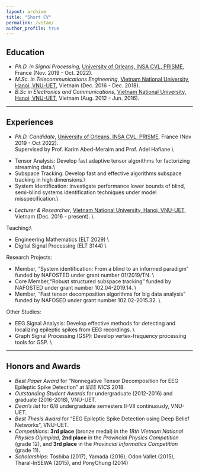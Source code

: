 ```yaml
---
layout: archive
title: "Short CV"
permalink: /vitae/
author_profile: true
---
```


## Education

* *Ph.D. in Signal Processing*, [University of Orleans, INSA CVL, PRISME](https://www.centralesupelec.fr/), France (Nov. 2019 - Oct. 2022).
* *M.Sc. in Telecommunications Engineering*, [Vietnam National University, Hanoi, VNU-UET](http://uet.vnu.edu.vn/), Vietnam (Dec. 2016 - Dec. 2018). 
* *B.Sc in Electronics and Communications*, [Vietnam National University, Hanoi, VNU-UET](http://uet.vnu.edu.vn/), Vietnam (Aug. 2012 - Jun. 2016). 


---
## Experiences

* *Ph.D. Candidate*, [University of Orleans, INSA CVL, PRISME](https://www.centralesupelec.fr/), France  (Nov 2019 - Oct 2022). \
Supervised by Prof. Karim Abed-Meraim and Prof. Adel Hafiane \
+ Tensor Analysis: Develop fast adaptive tensor algorithms for factorizing streaming data.\
+ Subspace Tracking: Develop fast and effective algorithms subspace tracking in high dimensions.\
+ System Identification: Investigate performance lower bounds of blind, semi-blind systems identification techniques under model misspecification.\

* *Lecturer & Researcher*, [Vietnam National University, Hanoi, VNU-UET](http://uet.vnu.edu.vn/), Vietnam (Dec. 2016 - present). \

Teaching:\
+ Engineering Mathematics (ELT 2029) \
+ Digital Signal Processing (ELT 3144) \

Research Projects:
+ Member, “System identification: From a blind to an informed paradigm” funded by NAFOSTED under grant number 01/2019/TN. \
+ Core Member,“Robust structured subspace tracking” funded by NAFOSTED under grant number 102.04-2019.14. \
+ Member, “Fast tensor decomposition algorithms for big data analysis” funded by NAFOSED under grant number 102.02-2015.32. \

Other Studies:
+ EEG Signal Analysis: Develop effective methods for detecting and localizing epileptic spikes from EEG recordings. \
+ Graph Signal Processing (GSP): Develop vertex-frequency processing tools for GSP. \

---
## Honors and Awards
* *Best Paper Award* for “Nonnegative Tensor Decomposition for EEG Epileptic Spike Detection” at *IEEE NICS* 2018.
*  *Outstanding Student Awards* for undergraduate (2012-2016) and graduate (2016-2018), VNU-UET.
* *Dean’s list* for 6/8 undergraduate semesters II-VII continuously, VNU-UET.
* *Best Thesis Award* for “EEG Epileptic Spike Detection using Deep Belief Networks”, VNU-UET.
* *Competitions*: **3rd place** (bronze medal) in the *18th Vietnam National Physics Olympiad*, **2nd place** in the *Provincial Physics Competition* (grade 12), and **3rd place** in the *Provincial Informatics Competition* (grade 11).
* *Scholarships*: Toshiba (2017), Yamada (2016), Odon Vallet (2015), Tharal-InSEWA (2015), and PonyChung (2014)


